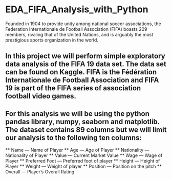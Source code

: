 # EDA_FIFA_Analysis_with_Python
Founded in 1904 to provide unity among national soccer associations, the Federation Internationale de Football Association (FIFA) boasts 209 members, rivaling that of the United Nations, and is arguably the most prestigious sports organization in the world.

## In this project we will perform simple exploratory data analysis of the FIFA 19 data set. The data set can be found on Kaggle. FIFA is the Fédération Internationale de Football Association and FIFA 19 is part of the FIFA series of association football video games.

## For this analysis we will be using the python pandas library, numpy, seaborn and matplotlib. The dataset contains 89 columns but we will limit our analysis to the following ten columns:

** Name — Name of Player
** Age — Age of Player
** Nationality — Nationality of Player
** Value — Current Market Value
** Wage — Wage of Player
** Preferred Foot — Preferred foot of player
** Height — Height of Player
** Weight — Weight of player
** Position — Position on the pitch
** Overall — Player’s Overall Rating

